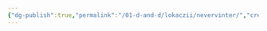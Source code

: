 ```yaml
---
{"dg-publish":true,"permalink":"/01-d-and-d/lokaczii/nevervinter/","created":"2024-11-09T09:06:49.840+03:00","updated":"2023-12-27T21:02:49.400+03:00"}
---
```


